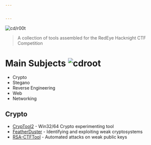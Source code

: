 ```yaml
---


---
```


<p><img src="https://i.imgur.com/bEQAcaH.jpg" alt="cd/r00t"></p>
<blockquote>
<p>A collection of tools assembled for the RedEye Hacknight CTF Competition</p>
</blockquote>
<h1 id="main-subjects-">Main Subjects <img src="https://img.shields.io/badge/cd-r00t-brightgreen.svg" alt="cdroot"></h1>
<ul>
<li>Crypto</li>
<li>Stegano</li>
<li>Reverse Engineering</li>
<li>Web</li>
<li>Networking</li>
</ul>
<h2 id="crypto">Crypto</h2>
<ul>
<li><a href="https://www.cryptool.org/en/ct2-downloads">CrypTool2</a> - Win32/64 Crypto experimenting tool</li>
<li><a href="https://github.com/nccgroup/featherduster">FeatherDuster</a> - Identifying and exploiting weak cryptosystems</li>
<li><a href="https://github.com/Ganapati/RsaCtfTool">RSA-CTFTool</a> - Automated attacks on weak public keys</li>
</ul>

